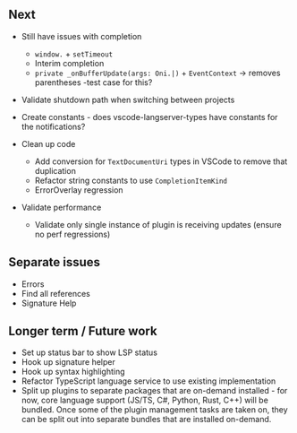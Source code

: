 ## Next
- Still have issues with completion
    - `window.` + `setTimeout`
    - Interim completion
    - `private _onBufferUpdate(args: Oni.|)` + `EventContext` -> removes parentheses
        -test case for this?


- Validate shutdown path when switching between projects
- Create constants - does vscode-langserver-types have constants for the notifications?
- Clean up code
    - Add conversion for `TextDocumentUri` types in VSCode to remove that duplication
    - Refactor string constants to use `CompletionItemKind`
    - ErrorOverlay regression

- Validate performance
    - Validate only single instance of plugin is receiving updates (ensure no perf regressions)


## Separate issues
- Errors
- Find all references
- Signature Help

## Longer term / Future work
- Set up status bar to show LSP status
- Hook up signature helper
- Hook up syntax highlighting
- Refactor TypeScript language service to use existing implementation
- Split up plugins to separate packages that are on-demand installed - for now, core language support (JS/TS, C#, Python, Rust, C++) will be bundled. Once some of the plugin management tasks are taken on, they can be split out into separate bundles that are installed on-demand.
